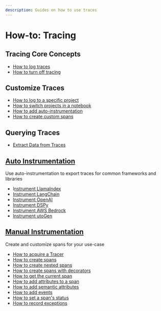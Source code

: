 ```yaml
---
description: Guides on how to use traces
---
```


# How-to: Tracing

## Tracing Core Concepts

* [How to log traces](tracing-core-concepts.md#how-to-log-traces)
* [How to turn off tracing](tracing-core-concepts.md#how-to-turn-off-tracing)

## Customize Traces

* [How to log to a specific project](customize-traces.md#log-to-a-specific-project)
* [How to switch projects in a notebook](customize-traces.md#switching-projects-in-a-notebook)
* [How to add auto-instrumentation](instrumentation/)
* [How to create custom spans](custom-spans.md)

## Querying Traces

* [Extract Data from Traces](extract-data-from-spans.md)

## [Auto Instrumentation](./#auto-instrumentation)

Use auto-instrumentation to export traces for common frameworks and libraries

* I[nstrument LlamaIndex](instrumentation/llamaindex.md)
* [Instrument LangChain](instrumentation/langchain.md)
* [Instrument OpenAI](instrumentation/dspy.md)
* [Instrument DSPy](instrumentation/dspy.md)
* [Instrument AWS Bedrock](instrumentation/bedrock.md)
* [Instrument utoGen](instrumentation/autogen-support.md)

## [Manual Instrumentation](./#manual-instrumentation)

Create and customize spans for your use-case

* [How to acquire a Tracer](custom-spans.md#acquire-tracer)
* [How to create spans](custom-spans.md#creating-spans)
* [How to create nested spans](custom-spans.md#creating-nested-spans)
* [How to create spans with decorators](custom-spans.md#creating-spans-with-decorators)
* [How to get the current span](custom-spans.md#get-the-current-span)
* [How to add attributes to a span](custom-spans.md#add-attributes-to-a-span)
* [How to add semantic attributes](custom-spans.md#add-semantic-attributes)
* [How to add events](custom-spans.md#adding-events)
* [How to set a span's status](custom-spans.md#set-span-status)
* [How to record exceptions](custom-spans.md#record-exceptions-in-spans)

